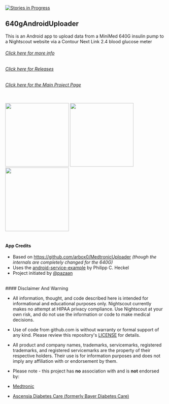 [![Stories in Progress](https://badge.waffle.io/pazaan/640gAndroidUploader.svg?label=in%20progress&title=In%20Progress)](http://waffle.io/pazaan/640gAndroidUploader)

## 640gAndroidUploader

This is an Android app to upload data from a MiniMed 640G insulin pump to a Nightscout website via a Contour Next Link 2.4 blood glucose meter

###### [Click here for more info](https://github.com/pazaan/640gAndroidUploader/wiki)
###### [Click here for Releases](https://github.com/pazaan/640gAndroidUploader/releases)
###### [Click here for the Main Project Page](http://pazaan.github.io/640gAndroidUploader/)

<br/>
<a target="blank" href="https://raw.githubusercontent.com/wiki/pazaan/640gAndroidUploader/images/kit-showing-app.jpg"><img src="https://raw.githubusercontent.com/wiki/pazaan/640gAndroidUploader/images/kit-showing-app.jpg" width="200"></a>
<a target="blank" href="https://raw.githubusercontent.com/wiki/pazaan/640gAndroidUploader/images/kit-in-case-1.jpg"><img src="https://raw.githubusercontent.com/wiki/pazaan/640gAndroidUploader/images/kit-in-case-1.jpg" width="200"></a>
<a target="blank" href="https://raw.githubusercontent.com/wiki/pazaan/640gAndroidUploader/images/kit-in-case-2.jpg"><img src="https://raw.githubusercontent.com/wiki/pazaan/640gAndroidUploader/images/kit-in-case-2.jpg" width="200"></a>
<br/><br/>

#### App Credits
* Based on https://github.com/arbox0/MedtronicUploader *(though the internals are completely changed for the 640G)*
* Uses the [android-service-example](https://code.launchpad.net/~binwiederhier/+junk/android-service-example) by Philipp C. Heckel
* Project initiated by [@pazaan](https://github.com/pazaan)

<br/>
#### Disclaimer And Warning

+ All information, thought, and code described here is intended for informational and educational purposes only. Nightscout currently makes no attempt at HIPAA privacy compliance. Use Nightscout at your own risk, and do not use the information or code to make medical decisions.

+ Use of code from github.com is without warranty or formal support of any kind. Please review this repository's [LICENSE](https://github.com/pazaan/640gAndroidUploader/blob/master/LICENSE) for details. 

+ All product and company names, trademarks, servicemarks, registered trademarks, and registered servicemarks are the property of their respective holders. Their use is for information purposes and does not imply any affiliation with or endorsement by them. 

+ Please note - this project has **no** association with and is **not** endorsed by:
 + [Medtronic](http://www.medtronicdiabetes.com/)
 + [Ascensia Diabetes Care (formerly Bayer Diabetes Care)](http://www.ascensia.com/)
